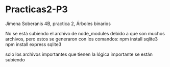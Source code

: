 # Practicas2-P3
Jimena Soberanis 4B, practica 2, Árboles binarios

No se está subiendo el archivo de node_modules debido a que son muchos archivos, pero estos se generaron con los comandos:
npm install sqlite3
npm install express sqlite3

solo los archivos importantes que tienen la lógica importante se están subiendo
